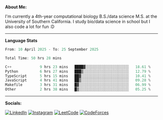**About Me:**

I'm currently a 4th-year computational biology B.S./data science M.S. at the University of Southern California. I study bio/data science in school but I also code a lot for fun :D

-------

**Language Stats**

<!--START_SECTION:waka-->

```c++
From: 10 April 2025 - To: 25 September 2025

Total Time: 50 hrs 28 mins

C++             9 hrs 23 mins   ████▓░░░░░░░░░░░░░░░░░░░░   18.61 %
Python          6 hrs 27 mins   ███▒░░░░░░░░░░░░░░░░░░░░░   12.79 %
TypeScript      5 hrs 15 mins   ██▓░░░░░░░░░░░░░░░░░░░░░░   10.41 %
JavaScript      4 hrs 41 mins   ██▒░░░░░░░░░░░░░░░░░░░░░░   09.28 %
Makefile        3 hrs 31 mins   █▓░░░░░░░░░░░░░░░░░░░░░░░   06.99 %
Other           2 hrs 38 mins   █▒░░░░░░░░░░░░░░░░░░░░░░░   05.25 %
```

<!--END_SECTION:waka-->

-------

**Socials:**

[![LinkedIn](https://img.shields.io/badge/LinkedIn-0077B5?style=for-the-badge&logo=linkedin&logoColor=white)](https://www.linkedin.com/in/alxyzhang/)
[![Instagram](https://img.shields.io/badge/Instagram-E4405F?style=for-the-badge&logo=instagram&logoColor=white)](https://www.instagram.com/zhanga.virus/)
[![LeetCode](https://img.shields.io/badge/-LeetCode-FFA116?style=for-the-badge&logo=LeetCode&logoColor=black)](https://leetcode.com/cppshooter/)
[![CodeForces](https://img.shields.io/badge/Codeforces-445f9d?style=for-the-badge&logo=Codeforces&logoColor=white)](https://codeforces.com/profile/alyzha)